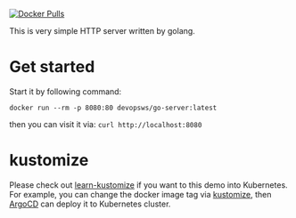 [![Docker Pulls](https://img.shields.io/docker/pulls/devopsws/go-server.svg)](https://hub.docker.com/r/devopsws/go-server/tags)

This is very simple HTTP server written by golang.

# Get started

Start it by following command:

`docker run --rm -p 8080:80 devopsws/go-server:latest`

then you can visit it via: `curl http://localhost:8080`

# kustomize

Please check out [learn-kustomize](https://github.com/devops-ws/learn-kustomize) if you want to this demo into Kubernetes. For example, you can change the docker image tag via [kustomize](https://github.com/kubernetes-sigs/kustomize/), then [ArgoCD](https://github.com/argoproj/argo-cd/) can deploy it to Kubernetes cluster.
